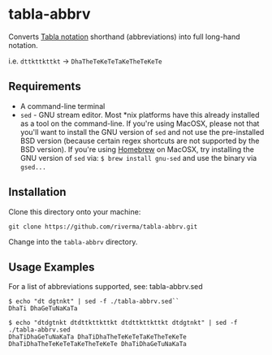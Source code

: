 # tabla-abbrv
Converts [Tabla notation](https://en.wikipedia.org/wiki/Tabla#Basic_strokes) shorthand (abbreviations) into full long-hand notation.

i.e. ``dttkttkttkt`` -> ``DhaTheTeKeTeTaKeTheTeKeTe``

## Requirements

* A command-line terminal
* ``sed`` - GNU stream editor. Most *nix platforms have this already installed as a tool on the command-line. If you're 
using MacOSX, please not that you'll want to install the GNU version of ``sed`` and not use the pre-installed BSD version 
(because certain regex shortcuts are not supported by the BSD version). If you're using [Homebrew](https://brew.sh/) on MacOSX,
try installing the GNU version of ``sed`` via: ``$ brew install gnu-sed`` and use the binary via ``gsed...``

## Installation

Clone this directory onto your machine:

``git clone https://github.com/riverma/tabla-abbrv.git``

Change into the ``tabla-abbrv`` directory.

## Usage Examples

For a list of abbreviations supported, see: tabla-abbrv.sed


```
$ echo "dt dgtnkt" | sed -f ./tabla-abbrv.sed``
DhaTi DhaGeTuNaKaTa
```

```
$ echo "dtdgtnkt dtdttkttkttkt dtdttkttkttkt dtdgtnkt" | sed -f ./tabla-abbrv.sed
DhaTiDhaGeTuNaKaTa DhaTiDhaTheTeKeTeTaKeTheTeKeTe DhaTiDhaTheTeKeTeTaKeTheTeKeTe DhaTiDhaGeTuNaKaTa
```

